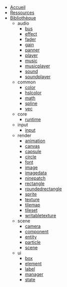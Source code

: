 * [Accueil](/)
* [Ressources](/resources)
* [Bibliothèque](/lib/)
	* audio
		- [bus](lib/audio.bus)
		- [effect](lib/audio.effect)
		- [fader](lib/audio.fader)
		- [gain](lib/audio.gain)
		- [panner](lib/audio.panner)
		- [player](lib/audio.player)
		- [music](lib/audio.music)
		- [musicplayer](lib/audio.musicplayer)
		- [sound](lib/audio.sound)
		- [soundplayer](lib/audio.soundplayer)
	* common
		- [color](lib/common.color)
		- [hslcolor](lib/common.hslcolor)
		- [math](lib/common.math)
		- [spline](lib/common.spline)
		- [vec](lib/common.vec)
	* core
		- [runtime](lib/core.runtime)
	* input
		- [input](lib/input.input)
	* render
		- [animation](lib/render.animation)
		- [canvas](lib/render.canvas)
		- [capsule](lib/render.capsule)
		- [circle](lib/render.circle)
		- [font](lib/render.font)
		- [image](lib/render.image)
		- [imagedata](lib/render.imagedata)
		- [ninepatch](lib/render.ninepatch)
		- [rectangle](lib/render.rectangle)
		- [roundedrectangle](lib/render.roundedrectangle)
		- [sprite](lib/render.sprite)
		- [texture](lib/render.texture)
		- [tilemap](lib/render.tilemap)
		- [tileset](lib/render.tileset)
		- [writabletexture](lib/render.writabletexture)
	* scene
		- [camera](lib/scene.camera)
		- [component](lib/scene.component)
		- [entity](lib/scene.entity)
		- [particle](lib/scene.particle)
		- [scene](lib/scene.scene)
	* ui
		- [box](lib/ui.box)
		- [element](lib/ui.element)
		- [label](lib/ui.label)
		- [manager](lib/ui.manager)
		- [state](lib/ui.state)
